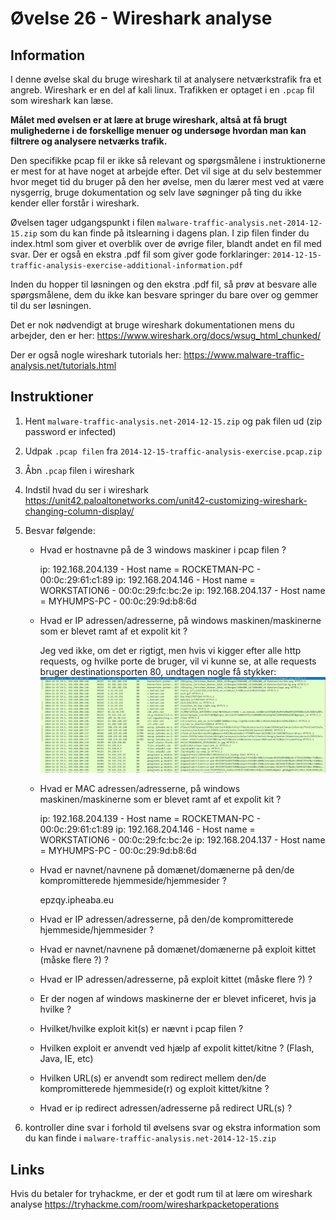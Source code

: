 # Øvelse 26 - Wireshark analyse

##  Information

I denne øvelse skal du bruge wireshark til at analysere netværkstrafik fra et angreb.
Wireshark er en del af kali linux.
Trafikken er optaget i en `.pcap` fil som wireshark kan læse.

**Målet med øvelsen er at lære at bruge wireshark, altså at få brugt mulighederne i de forskellige menuer og undersøge hvordan man kan filtrere og analysere netværks trafik.**

Den specifikke pcap fil er ikke så relevant og spørgsmålene i instruktionerne er mest for at have noget at arbejde efter.
Det vil sige at du selv bestemmer hvor meget tid du bruger på den her øvelse, men du lærer mest ved at være nysgerrig, bruge dokumentation og selv lave søgninger på ting du ikke kender eller forstår i wireshark.

Øvelsen tager udgangspunkt i filen `malware-traffic-analysis.net-2014-12-15.zip` som du kan finde på itslearning i dagens plan. I zip filen finder du index.html som giver et overblik over de øvrige filer, blandt andet en fil med svar.
Der er også en ekstra .pdf fil som giver gode forklaringer: `2014-12-15-traffic-analysis-exercise-additional-information.pdf`

Inden du hopper til løsningen og den ekstra .pdf fil, så prøv at besvare alle spørgsmålene, dem du ikke kan besvare springer du bare over og gemmer til du ser løsningen.

Det er nok nødvendigt at bruge wireshark dokumentationen mens du arbejder, den er her:
https://www.wireshark.org/docs/wsug_html_chunked/

Der er også nogle wireshark tutorials her: https://www.malware-traffic-analysis.net/tutorials.html

## Instruktioner

1. Hent `malware-traffic-analysis.net-2014-12-15.zip` og pak filen ud (zip password er infected)

2. Udpak `.pcap filen` fra `2014-12-15-traffic-analysis-exercise.pcap.zip`

3. Åbn `.pcap` filen i wireshark

4. Indstil hvad du ser i wireshark https://unit42.paloaltonetworks.com/unit42-customizing-wireshark-changing-column-display/

5. Besvar følgende:
    * Hvad er hostnavne på de 3 windows maskiner i pcap filen ?

        ip: 192.168.204.139 - Host name = ROCKETMAN-PC - 00:0c:29:61:c1:89
        ip: 192.168.204.146 - Host name = WORKSTATION6 - 00:0c:29:fc:bc:2e 
        ip: 192.168.204.137 - Host name = MYHUMPS-PC - 00:0c:29:9d:b8:6d

    * Hvad er IP adressen/adresserne, på windows maskinen/maskinerne som er blevet ramt af et expolit kit ?
    
        Jeg ved ikke, om det er rigtigt, men hvis vi kigger efter alle http requests, og hvilke porte de bruger, vil vi kunne se, at alle requests bruger destinationsporten 80, undtagen nogle få stykker:
        ![img](../../../Images/ØvelsesBilleder/ITS/Uge9/Øvelse%2026/Screenshot%202025-02-24%20125520.png)

    * Hvad er MAC adressen/adresserne, på windows maskinen/maskinerne som er blevet ramt af et expolit kit ?

        ip: 192.168.204.139 - Host name = ROCKETMAN-PC - 00:0c:29:61:c1:89
        ip: 192.168.204.146 - Host name = WORKSTATION6 - 00:0c:29:fc:bc:2e 
        ip: 192.168.204.137 - Host name = MYHUMPS-PC - 00:0c:29:9d:b8:6d
    
    * Hvad er navnet/navnene på domænet/domænerne på den/de kompromitterede hjemmeside/hjemmesider ?

        epzqy.ipheaba.eu
    
    * Hvad er IP adressen/adresserne, på den/de kompromitterede hjemmeside/hjemmesider ?
    
    * Hvad er navnet/navnene på domænet/domænerne på exploit kittet (måske flere ?) ?
    
    * Hvad er IP adressen/adresserne, på exploit kittet (måske flere ?) ?
    
    * Er der nogen af windows maskinerne der er blevet inficeret, hvis ja hvilke ?
    
    * Hvilket/hvilke exploit kit(s) er nævnt i pcap filen ?
    
    * Hvilken exploit er anvendt ved hjælp af expolit kittet/kitne ? (Flash, Java, IE, etc)
    
    * Hvilken URL(s) er anvendt som redirect mellem den/de kompromitterede hjemmeside(r) og exploit kittet/kitne ?
    
    * Hvad er ip redirect adressen/adresserne på redirect URL(s) ?

6. kontroller dine svar i forhold til øvelsens svar og ekstra information som du kan finde i `malware-traffic-analysis.net-2014-12-15.zip`

## Links

Hvis du betaler for tryhackme, er der et godt rum til at lære om wireshark analyse https://tryhackme.com/room/wiresharkpacketoperations